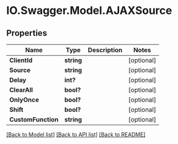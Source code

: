 # IO.Swagger.Model.AJAXSource
## Properties

Name | Type | Description | Notes
------------ | ------------- | ------------- | -------------
**ClientId** | **string** |  | [optional] 
**Source** | **string** |  | [optional] 
**Delay** | **int?** |  | [optional] 
**ClearAll** | **bool?** |  | [optional] 
**OnlyOnce** | **bool?** |  | [optional] 
**Shift** | **bool?** |  | [optional] 
**CustomFunction** | **string** |  | [optional] 

[[Back to Model list]](../README.md#documentation-for-models) [[Back to API list]](../README.md#documentation-for-api-endpoints) [[Back to README]](../README.md)


